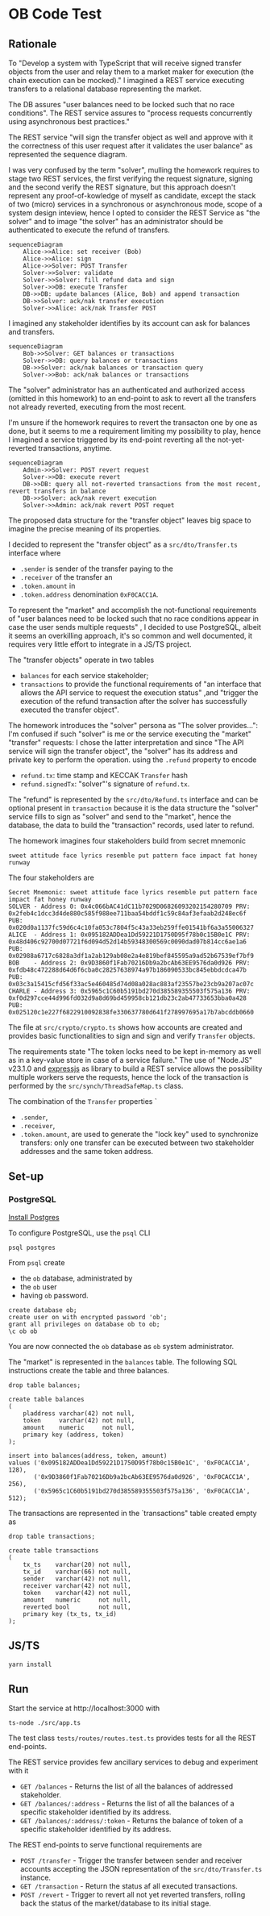 # OB Code Test

## Rationale

To "Develop a system with TypeScript that will receive signed transfer objects from
the user and relay them to a market maker for execution (the chain execution
can be mocked)." I imagined a REST service executing transfers to a relational database representing the market.

The DB assures "user balances need to be locked such that no race conditions".
The REST service assures to "process requests concurrently using asynchronous best practices."

The REST service "will sign the transfer object as well and approve with it the
correctness of this user request after it validates the user balance" as represented the sequence diagram.

I was very confused by the term "solver", mulling the homework requires to stage two REST services, the first
verifying the request signature, signing and the second verify the REST signature, but this approach 
doesn't represent any proof-of-kowledge of myself as candidate, except the stack of two (micro) services
in a synchronous or asynchronous mode, scope of a system design inteview, hence I opted to consider
the REST Service as "the solver" and to image "the solver" has an administrator should be authenticated to execute
the refund of transfers.

```mermaid
sequenceDiagram
    Alice->>Alice: set receiver (Bob)
    Alice->>Alice: sign
    Alice->>Solver: POST Transfer
    Solver->>Solver: validate
    Solver->>Solver: fill refund data and sign
    Solver->>DB: execute Transfer
    DB->>DB: update balances (Alice, Bob) and append transaction
    DB->>Solver: ack/nak transfer execution
    Solver->>Alice: ack/nak Transfer POST
```

I imagined any stakeholder identifies by its account can ask for balances and transfers. 

```mermaid
sequenceDiagram
    Bob->>Solver: GET balances or transactions
    Solver->>DB: query balances or transactions
    DB->>Solver: ack/nak balances or transaction query
    Solver->>Bob: ack/nak balances or transactions
```

The "solver" administrator has an authenticated and authorized access (omitted in this homework) to an end-point
to ask to revert all the transfers not already reverted, executing from the most recent.

I'm unsure if the homework requires to revert the transacton one by one as done, but it seems to me a requirement
limiting my possibility to play, hence I imagined a service triggered by its end-point reverting all the
not-yet-reverted transactions, anytime.

```mermaid
sequenceDiagram
    Admin->>Solver: POST revert request
    Solver->>DB: execute revert 
    DB->>DB: query all not-reverted transactions from the most recent, revert transfers in balance
    DB->>Solver: ack/nak revert execution
    Solver->>Admin: ack/nak revert POST requet
```

The proposed data structure for the "transfer object" leaves big space to imagine the precise meaning of its
properties.

I decided to represent the "transfer object" as a `src/dto/Transfer.ts` interface where

* `.sender` is sender of the transfer paying to the
* `.receiver` of the transfer an
* `.token.amount` in
* `.token.address` denomination `0xF0CACC1A`.

To represent the "market" and accomplish the not-functional requirements of
"user balances need to be locked such that no race conditions appear in case the user sends multiple requests" ,
I decided to use PostgreSQL, albeit it seems an overkilling approach, it's so common and well documented,
it requires very little effort to integrate in a JS/TS project.

The "transfer objects" operate in two tables

* `balances` for each service stakeholder;
* `transactions` to provide the functional requirements of
  "an interface that allows the API service to request the execution status" ,and
  "trigger the execution of the refund transaction after the solver has successfully executed the transfer object".

The homework introduces the "solver" persona as "The solver provides...": I'm confused if such "solver" is me or
the service executing the "market" "transfer" requests: I chose the latter interpretation and since
"The API service will sign the transfer object", the "solver" has its address and private key to perform the operation.
using the `.refund` property to encode

* `refund.tx`: time stamp and KECCAK `Transfer` hash
* `refund.signedTx`: "solver"'s signature of `refund.tx`.

The "refund" is represented by the `src/dto/Refund.ts` interface and can be optional present in `transaction`
because it is the data structure the "solver" service fills to sign as "solver" and send to the "market", hence
the database, the data to build the "transaction" records, used later to refund.

The homework imagines four stakeholders build from secret mnemonic

```text
sweet attitude face lyrics resemble put pattern face impact fat honey runway
```

The four stakeholders are

```text
Secret Mnemonic: sweet attitude face lyrics resemble put pattern face impact fat honey runway
SOLVER - Address 0: 0x4c066bAC41dC11b7029D06826093202154280709 PRV: 0x2feb4c1dcc3d4de880c585f988ee711baa54bddf1c59c84af3efaab2d248ec6f PUB: 0x020d0a1137fc59d6c4c10fa053c7804f5c43a33eb259ffe01541bf6a3a55006327
ALICE  - Address 1: 0x095182ADDea1Dd59221D1750D95f78b0c15B0e1C PRV: 0x48d406c92700d07721f6d094d52d14b59348300569c0090dad07b814cc6ae1a6 PUB: 0x02988a6717c6828a3df1a2ab129ab08e2a4e819bef845595a9ad52b67539ef7bf9
BOB    - Address 2: 0x9D3860f1Fab70216Db9a2bcAb63EE9576da0d926 PRV: 0xfdb48c472288d64d6f6cba0c28257638974a97b186090533bc845ebbdcdca47b PUB: 0x03c3a15415cfd56f33ac5e460485d74d08a028ac883af23557be23cb9a207ac07c
CHARLE - Address 3: 0x5965c1C60b5191bd270d385589355503f575a136 PRV: 0xf0d297cce44d996fd032d9a8d69bd459958cb121db23c2ab47733653bba0a428 PUB: 0x025120c1e227f6822910092838fe330637780d641f278997695a17b7abcddb0660
```

The file at `src/crypto/crypto.ts` shows how accounts are created and provides basic functionalities to sign and
sign and verify `Transfer` objects.

The requirements state "The token locks need to be kept in-memory as well as in a key-value store
in case of a service failure."
The use of "Node.JS" v23.1.0 and [expressjs](https://expressjs.com/) as library to build a REST
service allows the possibility multiple workers serve the requests, hence the lock of the transaction is
performed by the `src/synch/ThreadSafeMap.ts` class.

The combination of the `Transfer` properties `

* `.sender`,
* `.receiver`,
* `.token.amount`,
  are used to generate the "lock key" used to synchronize transfers: only one transfer can be executed between two
  stakeholder addresses and the same token address.

## Set-up

### PostgreSQL

[Install Postgres](https://www.postgresql.org/download/)

To configure PostgreSQL, use the `psql` CLI

```shell
psql postgres
```

From `psql` create

* the `ob` database, administrated by
* the `ob` user
* having `ob` password.

```postgresql
create database ob;
create user on with encrypted password 'ob';
grant all privileges on database ob to ob;
\c ob ob
```

You are now connected the `ob` database as `ob` system administrator.

The "market" is represented in the `balances` table.
The following SQL instructions create the table and three balances.

```postgresql
drop table balances;

create table balances
(
    pladdress varchar(42) not null,
    token     varchar(42) not null,
    amount    numeric     not null,
    primary key (address, token)
);

insert into balances(address, token, amount)
values ('0x095182ADDea1Dd59221D1750D95f78b0c15B0e1C', '0xF0CACC1A', 128),
       ('0x9D3860f1Fab70216Db9a2bcAb63EE9576da0d926', '0xF0CACC1A', 256),
       ('0x5965c1C60b5191bd270d385589355503f575a136', '0xF0CACC1A', 512);
```

The transactions are represented in the `transactions" table created empty as

```postgresql
drop table transactions;

create table transactions
(
    tx_ts    varchar(20) not null,
    tx_id    varchar(66) not null,
    sender   varchar(42) not null,
    receiver varchar(42) not null,
    token    varchar(42) not null,
    amount   numeric     not null,
    reverted bool        not null,
    primary key (tx_ts, tx_id)
);
```

## JS/TS

```shell
yarn install
```

## Run

Start the service at http://localhost:3000 with

```shell
ts-node ./src/app.ts
```

The test class `tests/routes/routes.test.ts` provides tests for all the REST end-points.

The REST service provides few ancillary services to debug and experiment with it

* `GET /balances` - Returns the list of all the balances of addressed stakeholder.
* `GET /balances/:address` - Returns the list of all the balances of a specific stakeholder identified by its address.
* `GET /balances/:address/:token` - Returns the balance of token of a specific stakeholder identified by its address.

The REST end-points to serve functional requirements are

* `POST /transfer` - Trigger the transfer between sender and receiver accounts  accepting the JSON representation of the `src/dto/Transfer.ts` instance.
* `GET /transaction` - Return the status af all executed transactions.
* `POST /revert` - Trigger to revert all not yet reverted transfers, rolling back the status of the market/database
                   to its initial stage.




